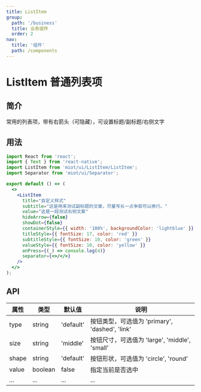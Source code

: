 ```yaml
---
title: ListItem
group:
  path: '/business'
  title: 业务组件
  order: 2
nav:
  title: '组件'
  path: /components
---
```


# ListItem 普通列表项

## 简介

常用的列表项，带有右箭头（可隐藏），可设置标题/副标题/右侧文字

## 用法

```jsx
import React from 'react';
import { Text } from 'react-native';
import ListItem from 'miot/ui/ListItem/ListItem';
import Separator from 'miot/ui/Separator';

export default () => (
  <>
    <ListItem
      title="自定义样式"
      subtitle="这是用来测试副标题的文案，尽量写长一点争取可以换行。"
      value="这是一段测试右侧文案"
      hideArrow={false}
      showDot={false}
      containerStyle={{ width: '100%', backgroundColor: 'lightblue' }}
      titleStyle={{ fontSize: 17, color: 'red' }}
      subtitleStyle={{ fontSize: 10, color: 'green' }}
      valueStyle={{ fontSize: 10, color: 'yellow' }}
      onPress={(_) => console.log(4)}
      separator={<>/</>}
    />
  </>
);
```

## API

| 属性  | 类型    | 默认值    | 说明                                           |
| ----- | ------- | --------- | ---------------------------------------------- |
| type  | string  | 'default' | 按钮类型，可选值为 'primary', 'dashed', 'link' |
| size  | string  | 'middle'  | 按钮尺寸，可选值为 'large', 'middle', 'small'  |
| shape | string  | 'default' | 按钮形状，可选值为 'circle', 'round'           |
| value | boolean | false     | 指定当前是否选中                               |
| ...   | ...     | ...       | ...                                            |
